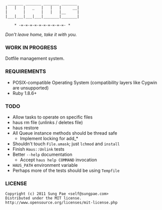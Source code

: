 
     _______ _______ _______ _______
    |   |   |   _   |   |   |     __|
    |       |       |   |   |__     |
    |___|___|___|___|_______|_______|

        * -=-=-=-=-=-=-=-=-=-=- *


_Don't leave home, take it with you._


### WORK IN PROGRESS ###

Dotfile management system.


### REQUIREMENTS ###

 - POSIX-compatible Operating System
   (compatibility layers like Cygwin are unsupported)
 - Ruby 1.8.6+


### TODO ###

 - Allow tasks to operate on specific files
 - haus rm file (unlinks / deletes file)
 - haus restore
 - All Queue instance methods should be thread safe
   - Implement locking for add_*
 - Shouldn't touch `File.umask`; just `lchmod` and `install`
 - Finish `Haus::Unlink` tests
 - Better `--help` documentation
   - Accept `haus help COMMAND` invocation
 - `HAUS_PATH` environment variable
 - Perhaps more of the tests should be using `Tempfile`


### LICENSE ###

    Copyright (c) 2011 Sung Pae <self@sungpae.com>
    Distributed under the MIT license.
    http://www.opensource.org/licenses/mit-license.php
